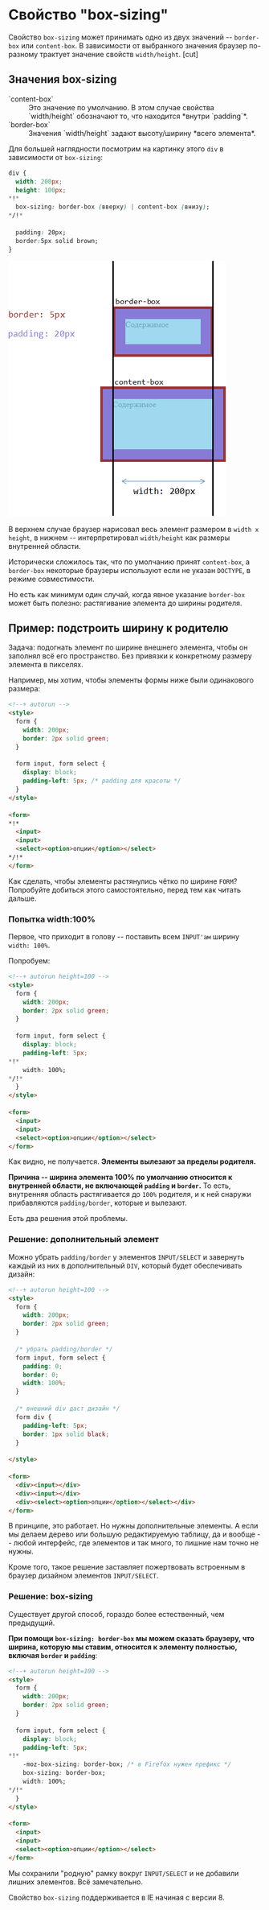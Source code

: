 # Свойство "box-sizing"

Свойство `box-sizing` может принимать одно из двух значений -- `border-box` или `content-box`. В зависимости от выбранного значения браузер по-разному трактует значение свойств `width/height`.
[cut]
## Значения box-sizing



<dl>
<dt>`content-box`</dt>
<dd>Это значение по умолчанию. В этом случае свойства `width/height` обозначают то, что находится *внутри `padding`*.</dd>
<dt>`border-box`</dt>
<dd>Значения `width/height` задают высоту/ширину *всего элемента*.</dd>
</dl>

Для большей наглядности посмотрим на картинку этого `div` в зависимости от `box-sizing`:

```css
div {
  width: 200px;
  height: 100px;
*!*
  box-sizing: border-box (вверху) | content-box (внизу);
*/!*

  padding: 20px;
  border:5px solid brown;
}
```

<img src="border-box.png">

В верхнем случае браузер нарисовал весь элемент размером в `width x height`, в нижнем -- интерпретировал `width/height` как размеры внутренней области.

Исторически сложилось так, что по умолчанию принят `content-box`, а `border-box` некоторые браузеры используют если не указан `DOCTYPE`, в режиме совместимости. 

Но есть как минимум один случай, когда явное указание `border-box` может быть полезно: растягивание элемента до ширины родителя.

## Пример: подстроить ширину к родителю

Задача: подогнать элемент по ширине внешнего элемента, чтобы он заполнял всё его пространство. Без привязки к конкретному размеру элемента в пикселях.

Например, мы хотим, чтобы элементы формы ниже были одинакового размера:

```html
<!--+ autorun -->
<style>
  form {
    width: 200px;
    border: 2px solid green;
  }

  form input, form select {
    display: block;
    padding-left: 5px; /* padding для красоты */
  }
</style>

<form>
*!*
  <input>
  <input>
  <select><option>опции</option></select>
*/!*
</form>
```

Как сделать, чтобы элементы растянулись чётко по ширине `FORM`? Попробуйте добиться этого самостоятельно, перед тем как читать дальше.

### Попытка width:100%

Первое, что приходит в голову -- поставить всем `INPUT'ам` ширину `width: 100%`. 

Попробуем:

```html
<!--+ autorun height=100 -->
<style>
  form {
    width: 200px;
    border: 2px solid green;
  }

  form input, form select {
    display: block;
    padding-left: 5px;
*!*
    width: 100%;
*/!*
  }
</style>

<form>
  <input>
  <input>
  <select><option>опции</option></select>
</form>
```

Как видно, не получается. **Элементы вылезают за пределы родителя.** 

**Причина -- ширина элемента 100% по умолчанию относится к внутренней области, не включающей `padding` и `border`.** То есть, внутренняя область растягивается до `100%` родителя, и к ней снаружи прибавляются `padding/border`, которые и вылезают.

Есть два решения этой проблемы.

### Решение: дополнительный элемент

Можно убрать `padding/border` у элементов `INPUT/SELECT` и завернуть каждый из них в дополнительный `DIV`, который будет обеспечивать дизайн:

```html
<!--+ autorun height=100 -->
<style>
  form {
    width: 200px;
    border: 2px solid green;
  }
 
  /* убрать padding/border */
  form input, form select { 
    padding: 0;
    border: 0;
    width: 100%; 
  }

  /* внешний div даст дизайн */
  form div {
    padding-left: 5px;
    border: 1px solid black;
  }

</style>

<form>
  <div><input></div>
  <div><input></div>
  <div><select><option>опции</option></select></div>
</form>
```

В принципе, это работает. Но нужны дополнительные элементы. А если мы делаем дерево или большую редактируемую таблицу, да и вообще -- любой интерфейс, где элементов и так много, то лишние нам точно не нужны. 

Кроме того, такое решение заставляет пожертвовать встроенным в браузер дизайном элементов `INPUT/SELECT`.

### Решение: box-sizing

Существует другой способ, гораздо более естественный, чем предыдущий.

**При помощи `box-sizing: border-box` мы можем сказать браузеру, что ширина, которую мы ставим, относится к элементу полностью, включая `border` и `padding`**:

```html
<!--+ autorun height=100 -->
<style>
  form {
    width: 200px;
    border: 2px solid green;
  }

  form input, form select {
    display: block;
    padding-left: 5px;
*!*
    -moz-box-sizing: border-box; /* в Firefox нужен префикс */
    box-sizing: border-box;
    width: 100%;
*/!*
  }
</style>

<form>
  <input>
  <input>
  <select><option>опции</option></select>
</form>
```

Мы сохранили "родную" рамку вокруг `INPUT/SELECT` и не добавили лишних элементов. Всё замечательно.

Свойство `box-sizing` поддерживается в IE начиная с версии 8.